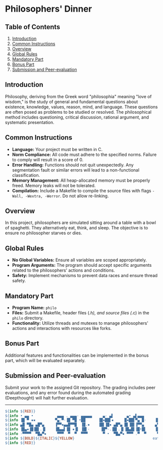 # Philosophers' Dinner

## Table of Contents
1. [Introduction](#introduction)
2. [Common Instructions](#common-instructions)
3. [Overview](#overview)
4. [Global Rules](#global-rules)
5. [Mandatory Part](#mandatory-part)
6. [Bonus Part](#bonus-part)
7. [Submission and Peer-evaluation](#submission-and-peer-evaluation)

## Introduction

Philosophy, deriving from the Greek word "philosophia" meaning "love of wisdom," is the study of general and fundamental questions about existence, knowledge, values, reason, mind, and language. These questions are often posed as problems to be studied or resolved. The philosophical method includes questioning, critical discussion, rational argument, and systematic presentation.

## Common Instructions

- **Language:** Your project must be written in C.
- **Norm Compliance:** All code must adhere to the specified norms. Failure to comply will result in a score of 0.
- **Error Handling:** Functions should not quit unexpectedly. Any segmentation fault or similar errors will lead to a non-functional classification.
- **Memory Management:** All heap-allocated memory must be properly freed. Memory leaks will not be tolerated.
- **Compilation:** Include a Makefile to compile the source files with flags `-Wall, -Wextra, -Werror`. Do not allow re-linking.

## Overview

In this project, philosophers are simulated sitting around a table with a bowl of spaghetti. They alternatively eat, think, and sleep. The objective is to ensure no philosopher starves or dies.

## Global Rules

- **No Global Variables:** Ensure all variables are scoped appropriately.
- **Program Arguments:** The program should accept specific arguments related to the philosophers' actions and conditions.
- **Safety:** Implement mechanisms to prevent data races and ensure thread safety.

## Mandatory Part

- **Program Name:** `philo`
- **Files:** Submit a Makefile, header files (*.h), and source files (*.c) in the `philo` directory.
- **Functionality:** Utilize threads and mutexes to manage philosophers' actions and interactions with resources like forks.

## Bonus Part

Additional features and functionalities can be implemented in the bonus part, which will be evaluated separately.

## Submission and Peer-evaluation

Submit your work to the assigned Git repository. The grading includes peer evaluations, and any error found during the automated grading (Deepthought) will halt further evaluation.

---

```makefile
${info ${RED}}
${info • ▄▄ •           ▄▄▄ . ▄▄▄· ▄▄▄▄▄     ▄· ▄▌      ▄• ▄▌▄▄▄      .▄▄ ·  ▄▄▄· ▄▄▄·  ▄▄ •  ▄ .▄▄▄▄ .▄▄▄▄▄▄▄▄▄▄▪       ▄· ▄▌      ▄• ▄▌     ▄▄▄·▄• ▄▌ ▐ ▄ ▄ •▄}
${info ▐█ ▀ ▪▪         ▀▄.▀·▐█ ▀█ •██      ▐█▪██▌▪     █▪██▌▀▄ █·    ▐█ ▀. ▐█ ▄█▐█ ▀█ ▐█ ▀ ▪██▪▐█▀▄.▀·•██  •██  ██     ▐█▪██▌▪     █▪██▌    ▐█ ▄██▪██▌•█▌▐██▌▄▌▪ }
${info ▄█ ▀█▄ ▄█▀▄     ▐▀▀▪▄▄█▀▀█  ▐█.▪    ▐█▌▐█▪ ▄█▀▄ █▌▐█▌▐▀▀▄     ▄▀▀▀█▄ ██▀·▄█▀▀█ ▄█ ▀█▄██▀▐█▐▀▀▪▄ ▐█.▪ ▐█.▪▐█·    ▐█▌▐█▪ ▄█▀▄ █▌▐█▌     ██▀·█▌▐█▌▐█▐▐▌▐▀▀▄· }
${info ▐█▄▪▐█▐█▌.▐▌    ▐█▄▄▌▐█ ▪▐▌ ▐█▌·     ▐█▀·.▐█▌.▐▌▐█▄█▌▐█•█▌    ▐█▄▪▐█▐█▪·•▐█ ▪▐▌▐█▄▪▐███▌▐▀▐█▄▄▌ ▐█▌· ▐█▌·▐█▌     ▐█▀·.▐█▌.▐▌▐█▄█▌    ▐█▪·•▐█▄█▌██▐█▌▐█.█▌ }
${info ·▀▀▀▀  ▀█▄▀▪     ▀▀▀  ▀  ▀  ▀▀▀       ▀ •  ▀█▄▀▪ ▀▀▀ .▀  ▀     ▀▀▀▀ .▀    ▀  ▀ ·▀▀▀▀ ▀▀▀ · ▀▀▀  ▀▀▀  ▀▀▀ ▀▀▀      ▀ •  ▀█▄▀▪ ▀▀▀     .▀    ▀▀▀ ▀▀ █▪·▀  ▀ }
${info ${BOLD}${ITALIC}${YELLOW}                        			eat, sleep, code, repeat}
${info ${RED}}
